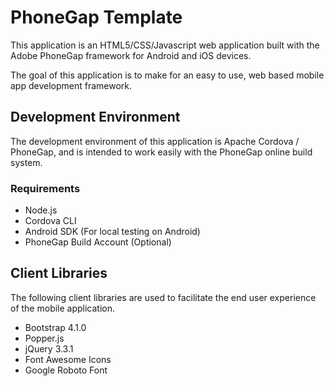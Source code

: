 # PhoneGap Template

This application is an HTML5/CSS/Javascript web application built with the Adobe PhoneGap framework for Android and iOS devices. 

The goal of this application is to make for an easy to use, web based mobile app development framework.

## Development Environment

The development environment of this application is Apache Cordova / PhoneGap, and is intended to work easily with the PhoneGap online build system.

### Requirements

* Node.js
* Cordova CLI
* Android SDK (For local testing on Android)
* PhoneGap Build Account (Optional)

## Client Libraries

The following client libraries are used to facilitate the end user experience of the mobile application.

* Bootstrap 4.1.0
* Popper.js
* jQuery 3.3.1
* Font Awesome Icons
* Google Roboto Font

